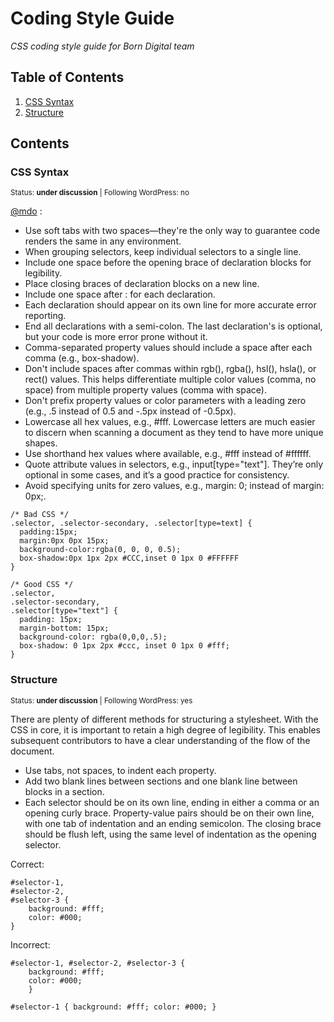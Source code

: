 # Coding Style Guide

*CSS coding style guide for Born Digital team*

## Table of Contents

  1. [CSS Syntax](#css-syntax)
  2. [Structure](#structure)

## Contents

### CSS Syntax

<sup>Status: **under discussion**   | Following WordPress: no</sup>

[@mdo](http://codeguide.co/#css) :

<ul>
<li> Use soft tabs with two spaces—they're the only way to guarantee code renders the same in any environment. </li>
<li> When grouping selectors, keep individual selectors to a single line. </li>
<li> Include one space before the opening brace of declaration blocks for legibility. </li>
<li> Place closing braces of declaration blocks on a new line. </li>
<li> Include one space after : for each declaration. </li>
<li> Each declaration should appear on its own line for more accurate error reporting. </li>
<li> End all declarations with a semi-colon. The last declaration's is optional, but your code is more error prone without it. </li>
<li> Comma-separated property values should include a space after each comma (e.g., box-shadow). </li>
<li> Don't include spaces after commas within rgb(), rgba(), hsl(), hsla(), or rect() values. This helps differentiate multiple color values (comma, no space) from multiple property values (comma with space). </li>
<li> Don't prefix property values or color parameters with a leading zero (e.g., .5 instead of 0.5 and -.5px instead of -0.5px). </li>
<li> Lowercase all hex values, e.g., #fff. Lowercase letters are much easier to discern when scanning a document as they tend to have more unique shapes. </li>
<li> Use shorthand hex values where available, e.g., #fff instead of #ffffff. </li>
<li> Quote attribute values in selectors, e.g., input[type="text"]. They’re only optional in some cases, and it’s a good practice for consistency. </li>
<li> Avoid specifying units for zero values, e.g., margin: 0; instead of margin: 0px;. </li>
</ul>

```
/* Bad CSS */
.selector, .selector-secondary, .selector[type=text] {
  padding:15px;
  margin:0px 0px 15px;
  background-color:rgba(0, 0, 0, 0.5);
  box-shadow:0px 1px 2px #CCC,inset 0 1px 0 #FFFFFF
}

/* Good CSS */
.selector,
.selector-secondary,
.selector[type="text"] {
  padding: 15px;
  margin-bottom: 15px;
  background-color: rgba(0,0,0,.5);
  box-shadow: 0 1px 2px #ccc, inset 0 1px 0 #fff;
}
```


### Structure

<sup>Status: **under discussion**   | Following WordPress: yes</sup>

There are plenty of different methods for structuring a stylesheet. With the CSS in core, it is important to retain a high degree of legibility. This enables subsequent contributors to have a clear understanding of the flow of the document.
<ul>
<li> Use tabs, not spaces, to indent each property. </li>
<li> Add two blank lines between sections and one blank line between blocks in a section. </li>
<li> Each selector should be on its own line, ending in either a comma or an opening curly brace. Property-value pairs should be on their own line, with one tab of indentation and an ending semicolon. The closing brace should be flush left, using the same level of indentation as the opening selector. </li>
</ul>
Correct:

```
#selector-1,
#selector-2,
#selector-3 {
    background: #fff;
    color: #000;
}
```

Incorrect:
```
#selector-1, #selector-2, #selector-3 {
    background: #fff;
    color: #000;
    }
 
#selector-1 { background: #fff; color: #000; }
```
